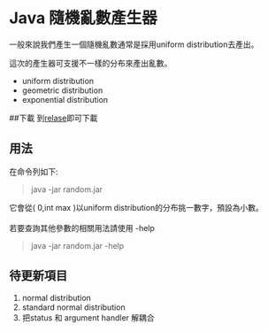# Java 隨機亂數產生器

一般來說我們產生一個隨機亂數通常是採用uniform distribution去產出。

這次的產生器可支援不一樣的分布來產出亂數。
- uniform distribution
- geometric distribution
- exponential distribution

##下載
到<a href="https://github.com/ben99933/Java-Random/releases/tag/v0.1-beta">relase</a>即可下載

## 用法
在命令列如下:
>java -jar random.jar

它會從( 0,int max )以uniform distribution的分布挑一數字，預設為小數。
<br></br>
若要查詢其他參數的相關用法請使用 -help
> java -jar random.jar -help

## 待更新項目
1. normal distribution
2. standard normal distribution
3. 把status 和 argument handler 解耦合
